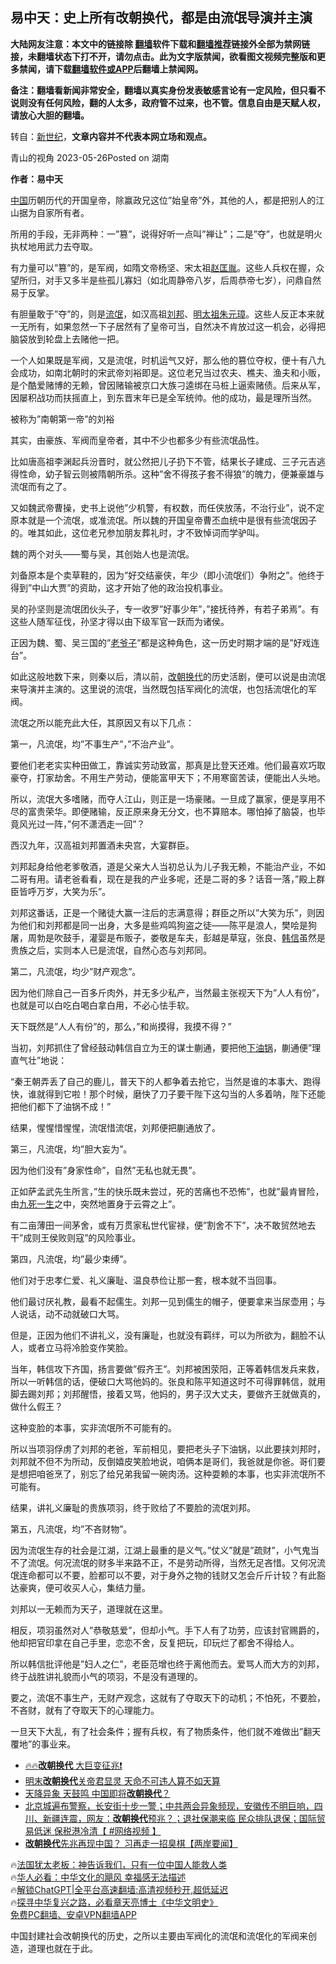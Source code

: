  <!-- 面包屑导航 --> <h2>易中天：史上所有改朝换代，都是由流氓导演并主演</h2> <p class="notice"><b>大陆网友注意：本文中的链接除 <a href="https://github.com/bannedbook/fanqiang" >翻墙</a>软件下载和<a href="https://github.com/killgcd/justmysocks/blob/master/README.md">翻墙推荐</a>链接外全部为禁网链接，未翻墙状态下打不开，请勿点击。此为文字版禁闻，欲看图文视频完整版和更多禁闻，请下载<a href="https://github.com/bannedbook/fanqiang">翻墙软件或APP</a>后翻墙上禁闻网。</p><p>备注：翻墙看新闻非常安全，翻墙以真实身份发表敏感言论有一定风险，但只看不说则没有任何风险，翻的人太多，政府管不过来，也不管。信息自由是天赋人权，请放心大胆的翻墙。</b></p>  <div class="entry"> <p>转自：<a href="https://www.bannedbook.org/bnews/tag/%e6%96%b0%e4%b8%96%e7%ba%aa/" class="st_tag internal_tag" rel="tag" title="标签 新世纪 下的日志">新世纪</a>，<strong>文章内容并不代表本网立场和观点。</strong></p> <p>青山的视角&#160;2023-05-26Posted on&#160;湖南</p> <p><strong>作者&#65306;易中天</strong></p> <p><span class='wp_keywordlink_affiliate'><a href="https://www.bannedbook.org/" title="中国" target="_blank">中国</a></span>历朝历代的开国皇帝&#65292;除赢政兄这位&#8221;始皇帝&#8221;外&#65292;其他的人&#65292;都是把别人的江山据为自家所有者&#12290;</p> <p>所用的手段&#65292;无非两种&#65306;一&#8221;篡&#8221;&#65292;说得好听一点叫&#8221;禅让&#8221;&#65307;二是&#8221;夺&#8221;&#65292;也就是明火执杖地用武力去夺取&#12290;</p> <p>有力量可以&#8221;篡&#8221;的&#65292;是军阀&#65292;如隋文帝杨坚&#12289;宋太祖<a href="https://www.bannedbook.org/bnews/tag/%e8%b5%b5%e5%8c%a1%e8%83%a4/" class="st_tag internal_tag" rel="tag" title="标签 赵匡胤 下的日志">赵匡胤</a>&#12290;这些人兵权在握&#65292;众望所归&#65292;对手又多半是些孤儿寡妇&#65288;如北周静帝八岁&#65292;后周恭帝七岁&#65289;&#65292;问鼎自然易于反掌&#12290;</p> <p>有胆量敢于&#8221;夺&#8221;的&#65292;则是<span class='wp_keywordlink'><a href="https://www.bannedbook.org/forum11/topic282.html" title="禁片：评中国共产党的流氓本性" target="_blank">流氓</a></span>&#65292;如汉高祖<a href="https://www.bannedbook.org/bnews/tag/%E5%88%98%E9%82%A6/" class="st_tag internal_tag" rel="tag" title="标签 刘邦 下的日志">刘邦</a>&#12289;<a href="https://www.bannedbook.org/bnews/tag/%E6%98%8E%E5%A4%AA%E7%A5%96/" class="st_tag internal_tag" rel="tag" title="标签 明太祖 下的日志">明太祖</a><a href="https://www.bannedbook.org/bnews/tag/%e6%9c%b1%e5%85%83%e7%92%8b/" class="st_tag internal_tag" rel="tag" title="标签 朱元璋 下的日志">朱元璋</a>&#12290;这些人反正本来就一无所有&#65292;如果忽然一下子居然有了皇帝可当&#65292;自然决不肯放过这一机会&#65292;必得把脑袋放到轮盘上去赌他一把&#12290;</p> <p>一个人如果既是军阀&#65292;又是流氓&#65292;时机运气又好&#65292;那么他的篡位夺权&#65292;便十有八九会成功&#65292;如南北朝时的宋武帝刘裕即是&#12290;这位老兄当过农夫&#12289;樵夫&#12289;渔夫和小贩&#65292;是个酷爱赌博的无赖&#65292;曾因赌输被京口大族刁逵绑在马桩上逼索赌债&#12290;后来从军&#65292;因屡积战功而扶摇直上&#65292;到东晋末年已是全军统帅&#12290;他的成功&#65292;最是理所当然&#12290;&#160;</p> <p>被称为&#8221;南朝第一帝&#8221;的刘裕</p> <p>其实&#65292;由豪族&#12289;军阀而皇帝者&#65292;其中不少也都多少有些流氓品性&#12290;</p> <p>比如唐高祖李渊起兵汾晋时&#65292;就公然把儿子扔下不管&#65292;结果长子建成&#12289;三子元吉逃得性命&#65292;幼子智云则被隋朝所杀&#12290;这种&#8221;舍不得孩子套不得狼&#8221;的魄力&#65292;便兼豪雄与流氓而有之了&#12290;</p> <p>又如魏武帝曹操&#65292;史书上说他&#8221;少机警&#65292;有权数&#65292;而任侠放荡&#65292;不治行业&#8221;&#65292;说不定原本就是一个流氓&#65292;或准流氓&#12290;所以魏的开国皇帝曹丕血统中是很有些流氓因子的&#12290;唯其如此&#65292;这位老兄参加朋友葬礼时&#65292;才不致悼词而学驴叫&#12290;</p> <p>魏的两个对头&#8212;&#8212;蜀与吴&#65292;其创始人也是流氓&#12290;</p> <p>刘备原本是个卖草鞋的&#65292;因为&#8221;好交结豪侠&#65292;年少&#65288;即小流氓们&#65289;争附之&#8221;&#12290;他终于得到&#8221;中山大贾&#8221;的资助&#65292;这才开始了他的政治投机事业&#12290;</p> <p>吴的孙坚则是流氓团伙头子&#65292;专一收罗&#8221;好事少年&#8221;&#65292;&#8221;接抚待养&#65292;有若子弟焉&#8221;&#12290;有这些人随军征伐&#65292;孙坚才得以由下级军官一跃而为诸侯&#12290;</p> <p>正因为魏&#12289;蜀&#12289;吴三国的&#8221;<a href="https://www.bannedbook.org/bnews/tag/%e8%80%81%e7%88%b7%e5%ad%90/" class="st_tag internal_tag" rel="tag" title="标签 老爷子 下的日志">老爷子</a>&#8221;都是这种角色&#65292;这一历史时期才端的是&#8221;好戏连台&#8221;&#12290;&#160;</p> <p>如此这般地数下来&#65292;则秦以后&#65292;清以前&#65292;<a href="https://www.bannedbook.org/bnews/tag/%E6%94%B9%E6%9C%9D%E6%8D%A2%E4%BB%A3/" class="st_tag internal_tag" rel="tag" title="标签 改朝换代 下的日志">改朝换代</a>的历史活剧&#65292;便可以说是由流氓来导演并主演的&#12290;这里说的流氓&#65292;当然既包括军阀化的流氓&#65292;也包括流氓化的军阀&#12290;&#160;</p> <p>流氓之所以能充此大任&#65292;其原因又有以下几点&#65306;&#160;</p> <p>第一&#65292;凡流氓&#65292;均&#8221;不事生产&#8221;&#65292;&#8221;不治产业&#8221;&#12290;</p> <p>要他们老老实实种田做工&#65292;靠诚实劳动致富&#65292;那真是比登天还难&#12290;他们最喜欢巧取豪夺&#65292;打家劫舍&#12290;不用生产劳动&#65292;便能富甲天下&#65307;不用寒窗苦读&#65292;便能出人头地&#12290;</p> <p>所以&#65292;流氓大多嗜赌&#65292;而夺人江山&#65292;则正是一场豪赌&#12290;一旦成了赢家&#65292;便是享用不尽的富贵荣华&#12290;即便赌输&#65292;反正原来身无分文&#65292;也不算赔本&#12290;哪怕掉了脑袋&#65292;也毕竟风光过一阵&#65292;&#8221;何不潇洒走一回&#8221;&#65311;</p> <p>西汉九年&#65292;汉高祖刘邦置酒未央宫&#65292;大宴群臣&#12290;</p> <p>刘邦起身给他老爹敬酒&#65292;道是父亲大人当初总认为儿子我无赖&#65292;不能治产业&#65292;不如二哥有用&#12290;请老爸看看&#65292;现在是我的产业多呢&#65292;还是二哥的多&#65311;话音一落&#65292;&#8221;殿上群臣皆呼万岁&#65292;大笑为乐&#8221;&#12290;</p> <p>刘邦这番话&#65292;正是一个赌徒大赢一注后的志满意得&#65307;群臣之所以&#8221;大笑为乐&#8221;&#65292;则因为他们和刘邦都是同一出身&#65292;大多是些鸡鸣狗盗之徒&#8212;&#8212;陈平是浪人&#65292;樊哙是狗屠&#65292;周勃是吹鼓手&#65292;灌婴是布贩子&#65292;娄敬是车夫&#65292;彭越是草寇&#65292;张良&#12289;<a href="https://www.bannedbook.org/bnews/tag/%e9%9f%a9%e4%bf%a1/" class="st_tag internal_tag" rel="tag" title="标签 韩信 下的日志">韩信</a>虽然是贵族之后&#65292;实则本人已是流氓&#65292;自然心态与刘邦同&#12290;&#160;</p>  <p>第二&#65292;凡流氓&#65292;均少&#8221;财产观念&#8221;&#12290;</p> <p>因为他们除自己一百多斤肉外&#65292;并无多少私产&#65292;当然最主张视天下为&#8221;人人有份&#8221;&#65292;也就是可以白吃白喝白拿白用&#65292;不必心怯手软&#12290;</p> <p>天下既然是&#8221;人人有份&#8221;的&#65292;那么&#65292;&#8221;和尚摸得&#65292;我摸不得&#65311;&#8221;</p> <p>当初&#65292;刘邦抓住了曾经鼓动韩信自立为王的谋士蒯通&#65292;要把他<a href="https://www.bannedbook.org/bnews/tag/%e4%b8%8b%e6%b2%b9%e9%94%85/" class="st_tag internal_tag" rel="tag" title="标签 下油锅 下的日志">下油锅</a>&#65292;蒯通便&#8221;理直气壮&#8221;地说&#65306;</p> <p>&#8220;秦王朝弄丢了自己的鹿儿&#65292;普天下的人都争着去抢它&#65292;当然是谁的本事大&#12289;跑得快&#65292;谁就得到它啦&#65281;那个时候&#65292;磨快了刀子要干陛下这勾当的人多着呐&#65292;陛下还能把他们都下了油锅不成&#65281;&#8221;</p> <p>结果&#65292;惺惺惜惺惺&#65292;流氓惜流氓&#65292;刘邦便把蒯通放了&#12290;&#160;</p> <p>第三&#65292;凡流氓&#65292;均&#8221;胆大妄为&#8221;&#12290;</p> <p>因为他们没有&#8221;身家性命&#8221;&#65292;自然&#8221;无私也就无畏&#8221;&#12290;</p> <p>正如萨孟武先生所言&#65292;&#8221;生的快乐既未尝过&#65292;死的苦痛也不恐怖&#8221;&#65292;也就&#8221;最肯冒险&#65292;由<span class='wp_keywordlink'><a href="https://www.bannedbook.org/forum2/topic24.html" title="九死一生——我的“右派”历程  作者：代煌" target="_blank">九死一生</a></span>之中&#65292;突然地置身于云霄之上&#8221;&#12290;</p> <p>有二亩薄田一间茅舍&#65292;或有万贯家私世代宦禄&#65292;便&#8221;割舍不下&#8221;&#65292;决不敢贸然地去干&#8221;成则王侯败则寇&#8221;的风险事业&#12290;</p> <p>第四&#65292;凡流氓&#65292;均&#8221;最少束缚&#8221;&#12290;</p> <p>他们对于忠孝仁爱&#12289;礼义廉耻&#12289;温良恭俭让那一套&#65292;根本就不当回事&#12290;</p>  <p>他们最讨厌礼教&#65292;最看不起儒生&#12290;刘邦一见到儒生的帽子&#65292;便要拿来当尿壶用&#65307;与人说话&#65292;动不动就破口大骂&#12290;</p> <p>但是&#65292;正因为他们不讲礼义&#65292;没有廉耻&#65292;也就没有羁绊&#65292;可以为所欲为&#65292;翻脸不认人&#65292;或者立马将冷脸变作笑脸&#12290;</p> <p>当年&#65292;韩信攻下齐国&#65292;扬言要做&#8221;假齐王&#8221;&#12290;刘邦被困荥阳&#65292;正等着韩信发兵来救&#65292;所以一听韩信的话&#65292;便破口大骂他妈的&#12290;张良和陈平知道这时不可得罪韩信&#65292;就用脚去踢刘邦&#65307;刘邦醒悟&#65292;接着又骂&#65292;他妈的&#65292;男子汉大丈夫&#65292;要做齐王就做真的&#65292;做什么假王&#65311;</p> <p>这种变脸的本事&#65292;实非流氓所不可能有的&#12290;</p> <p>所以当项羽俘虏了刘邦的老爸&#65292;军前相见&#65292;要把老头子下油锅&#65292;以此要挟刘邦时&#65292;刘邦就不但不为所动&#65292;反倒嬉皮笑脸地说&#65292;咱俩本是哥们&#65292;我爸就是你爸&#12290;哥们要是想把咱爸烹了&#65292;别忘了给兄弟我留一碗肉汤&#12290;这种耍赖的本事&#65292;也实非流氓所不可能有&#12290;</p> <p>结果&#65292;讲礼义廉耻的贵族项羽&#65292;终于败给了不要脸的流氓刘邦&#12290;</p> <p>第五&#65292;凡流氓&#65292;均&#8221;不吝财物&#8221;&#12290;</p> <p>因为流氓生存的社会是江湖&#65292;江湖上最重的是义气&#12290;&#8221;仗义&#8221;就是&#8221;疏财&#8221;&#65292;小气鬼当不了流氓&#12290;何况流氓的财多半来路不正&#65292;不是劳动所得&#65292;当然无足吝惜&#12290;又何况流氓连命都可以不要&#65292;脸都可以不要&#65292;对于身外之物的钱财又怎会斤斤计较&#65311;有此豁达豪爽&#65292;便可收买人心&#65292;集结力量&#12290;</p> <p>刘邦以一无赖而为天子&#65292;道理就在这里&#12290;</p> <p>相反&#65292;项羽虽然对人&#8221;恭敬慈爱&#8221;&#65292;但却小气&#12290;手下人有了功劳&#65292;应该封官赐爵的&#65292;他却把官印拿在自己手里&#65292;恋恋不舍&#65292;反复把玩&#65292;印玩烂了都舍不得给人&#12290;</p> <p>所以韩信批评他是&#8221;妇人之仁&#8221;&#65292;老臣范增也终于离他而去&#12290;爱骂人而大方的刘邦&#65292;终于战胜讲礼貌而小气的项羽&#65292;不是没有道理的&#12290;&#160;</p> <p>要之&#65292;流氓不事生产&#65292;无财产观念&#65292;这就有了夺取天下的动机&#65307;不怕死&#65292;不要脸&#65292;不吝财&#65292;就有了夺取天下的心理能力&#12290;</p>  <p>一旦天下大乱&#65292;有了社会条件&#65307;握有兵权&#65292;有了物质条件&#65292;他们就不难做出&#8221;翻天覆地&#8221;的事业来&#12290;</p> <!--<div id="taboola-mid-1"></div>--><ul class='op-related-articles' title='相关阅读'> <li><a href='https://www.bannedbook.org/bnews/sohnews/20230603/1892200.html' target='_blank'>🔥🔥<b>改朝换代</b> 大巨变征兆❗</a></li> <li><a href='https://www.bannedbook.org/bnews/lifebaike/20230318/1861317.html' target='_blank'>明末<b>改朝换代</b>关帝君显灵 天命不可违人算不如天算</a></li> <li><a href='https://www.bannedbook.org/bnews/sohnews/20230308/1857329.html' target='_blank'>天降异象 天鼓鸣 中国即将<b>改朝换代</b>？</a></li> <li><a href='https://www.bannedbook.org/bnews/bannedvideo/20230305/1856229.html' target='_blank'>北京城遍布警察，长安街十步一警；中共两会异象频现，安徽传不明巨响，四川、新疆连震，网友：<b>改朝换代</b>预兆？；退社保潮来临 民众排队退保；国际贸易低迷 保税港冷清【 #网络视频 】</a></li> <li><a href='https://www.bannedbook.org/bnews/bannedvideo/20230304/1856072.html' target='_blank'><b>改朝换代</b>先兆再现中国？ 习再走一招臭棋【两岸要闻】</a></li> </ul> <p class="texttj"> 🔥<a href="https://www.bannedbook.org/bnews/ssgc/20230219/1850782.html" target="_blank">法国犹太老板：神告诉我们，只有一位中国人能救人类</a><br/> 🔥<a href="https://www.bannedbook.org/bnews/comments/20220220/1694796.html" target="_blank">华人必看：中华文化的飓风 幸福感无法描述</a><br/> 🔥<a href="https://github.com/bannedbook/fanqiang/wiki/V2ray%E6%9C%BA%E5%9C%BA" target="_blank">解锁ChatGPT|全平台高速翻墙:高清视频秒开,超低延迟</a><br/> 🔥<a href="https://www.bannedbook.org/bnews/comments/20220808/1768773.html" target="_blank">探寻中华复兴之路，必看章天亮博士《中华文明史》</a><br/> <a href="https://github.com/bannedbook/fanqiang/wiki/%E7%A6%81%E9%97%BB%E7%BD%91%E5%AE%89%E5%8D%93%E7%BF%BB%E5%A2%99%E6%96%B0%E9%97%BBAPP" target="_blank">免费PC翻墙、安卓VPN翻墙APP</a><br/> </p><p>中国封建社会改朝换代的历史&#65292;之所以主要由军阀化的流氓和流氓化的军阀来创造&#65292;道理也就在于此&#12290;</p><a name='sharetosocial'></a> <div style="margin-bottom:5px;padding-bottom:5px;clear:both"> <div id="archive-pix-1" class="banner-ads"> <!-- AuctionX Display platform tag START --> <div id="27602x728x90x621x_ADSLOT1" clicktrack="%%CLICK_URL_ESC%%"></div>  <!-- AuctionX Display platform tag END --> </div> <div id="archive-pix-2" class="banner-ads"> <!-- AuctionX Display platform tag START --> <div id="27556x300x250x621x_ADSLOT1" clicktrack="%%CLICK_URL_ESC%%" style="margin:0 auto;text-align:center"></div>  <!-- AuctionX Display platform tag END --> </div> </div>  <div id="archive-pix-1" class="banner-ads"> <!-- AuctionX Display platform tag START --> <div id="27603x728x90x621x_ADSLOT1" clicktrack="%%CLICK_URL_ESC%%"></div>  <!-- AuctionX Display platform tag END --> </div> </div><!--END ENTRY--> 